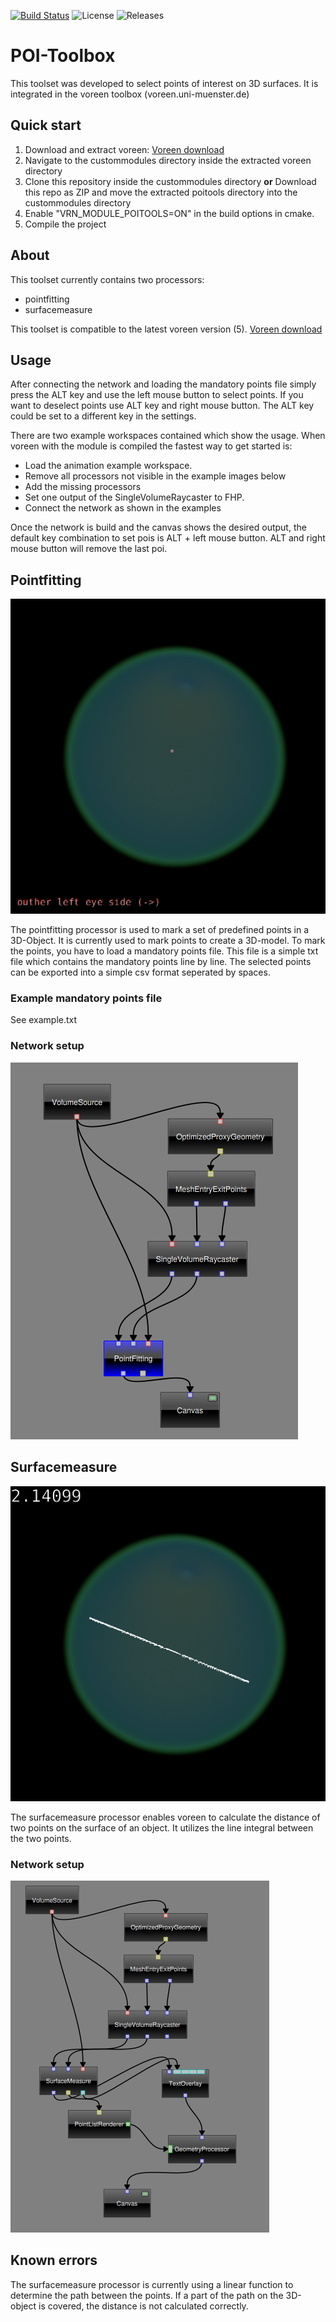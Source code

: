 [![Build Status](https://travis-ci.com/jernsting/poitools.svg?branch=master)](https://travis-ci.com/jernsting/poitools) ![License](https://img.shields.io/github/license/jernsting/poitools) ![Releases](https://img.shields.io/github/v/release/jernsting/poitools)
# POI-Toolbox

This toolset was developed to select points of interest on 3D surfaces. It is integrated in the voreen toolbox (voreen.uni-muenster.de)

## Quick start

1. Download and extract voreen: [Voreen download](http://voreen.uni-muenster.de)
2. Navigate to the custommodules directory inside the extracted voreen directory
3. Clone this repository inside the custommodules directory **or** Download this repo as ZIP and move the extracted poitools directory into the custommodules directory
4. Enable "VRN_MODULE_POITOOLS=ON" in the build options in cmake.
5. Compile the project

## About

This toolset currently contains two processors:

* pointfitting
* surfacemeasure

This toolset is compatible to the latest voreen version (5). [Voreen download](http://voreen.uni-muenster.de)

## Usage

After connecting the network and loading the mandatory points file simply press the ALT key and use the left mouse button to select points. If you want to deselect points use ALT key and right mouse button. The ALT key could be set to a different key in the settings.

There are two example workspaces contained which show the usage. 
When voreen with the module is compiled the fastest way to get started is:
* Load the animation example workspace.
* Remove all processors not visible in the example images below
* Add the missing processors
* Set one output of the SingleVolumeRaycaster to FHP.
* Connect the network as shown in the examples

Once the network is build and the canvas shows the desired output, the default key combination to set pois is ALT + left mouse button. ALT and right mouse button will remove the last poi. 

## Pointfitting

![Pointfitting processor](img/pointfitting.png)

The pointfitting processor is used to mark a set of predefined points in a 3D-Object. It is currently used to mark points to create a 3D-model. To mark the points, you have to load a mandatory points file. This file is a simple txt file which contains the mandatory points line by line. The selected points can be exported into a simple csv format seperated by spaces.

### Example mandatory points file

See example.txt

### Network setup

![Pointfitting network](img/pointfitting_network.png)


## Surfacemeasure

![Surfacemeasure processor](img/surfacemeasure.png)

The surfacemeasure processor enables voreen to calculate the distance of two points on the surface of an object. It utilizes the line integral between the two points.

### Network setup

![Surfacemeasure Network](img/surfacemeasure_network.png)

## Known errors

The surfacemeasure processor is currently using a linear function to determine the path between the points. If a part of the path on the 3D-object is covered, the distance is not calculated correctly.
